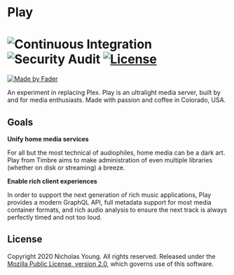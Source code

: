# Play

![Continuous Integration](https://github.com/timbrehifi/play/workflows/Continuous%20Integration/badge.svg)
![Security Audit](https://github.com/timbrehifi/play/workflows/Security%20Audit/badge.svg)
[![License](https://img.shields.io/badge/License-MPL%202.0-blue)](https://www.mozilla.org/en-US/MPL/2.0)
=======
[![Made by Fader](https://img.shields.io/badge/made_by-Fader-purple.svg)](https://www.secretfader.com)

An experiment in replacing Plex. Play is an ultralight media server, built by and for media enthusiasts. Made with passion and coffee in Colorado, USA.

## Goals

**Unify home media services**

For all but the most technical of audiophiles, home media can be a dark art. Play from Timbre aims to make administration of even multiple libraries (whether on disk or streaming) a breeze.

**Enable rich client experiences**

In order to support the next generation of rich music applications, Play provides a modern GraphQL API, full metadata support for most media container formats, and rich audio analysis to ensure the next track is always perfectly timed and not too loud.

## License

Copyright 2020 Nicholas Young. All rights reserved. Released under the [Mozilla Public License, version 2.0](LICENSE), which governs use of this software.
